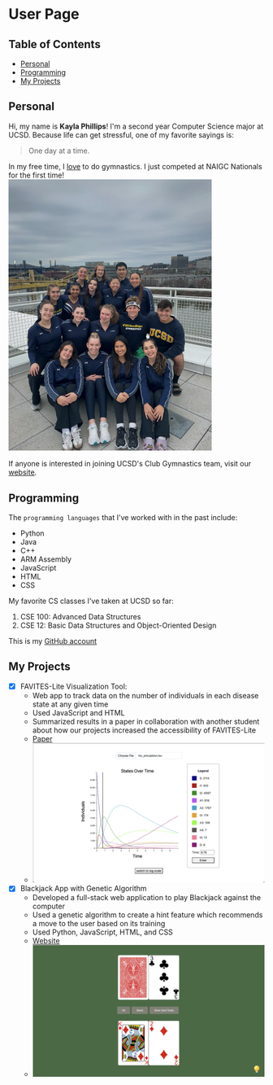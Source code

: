 # User Page
## Table of Contents
- [Personal](#personal)
- [Programming](#programming)
- [My Projects](#my-projects)
## Personal
Hi, my name is **Kayla Phillips**! 
I'm a second year Computer Science major at UCSD.
Because life can get stressful, one of my favorite sayings is:
> One day at a time.

In my free time, I <ins>love</ins> to do gymnastics.
I just competed at NAIGC Nationals for the first time!
<img src="./IMG_0858.JPG" width="400"/>

If anyone is interested in joining UCSD's Club Gymnastics team, visit our [website](https://recreation.ucsd.edu/competitive-sports/gymnastics/).

## Programming
The `programming languages` that I've worked with in the past include:
- Python
- Java
- C++
- ARM Assembly
- JavaScript
- HTML
- CSS
  
My favorite CS classes I've taken at UCSD so far:
1. CSE 100: Advanced Data Structures
2. CSE 12: Basic Data Structures and Object-Oriented Design

This is my [GitHub account](https://github.com/Kayla-Phillips)
## My Projects
- [x] FAVITES-Lite Visualization Tool: 
  - Web app to track data on the number of individuals in each disease state at any given time
  - Used JavaScript and HTML
  - Summarized results in a paper in collaboration with another student about how our projects increased the accessibility of FAVITES-Lite
  - [Paper](https://doi.org/10.1101/2024.06.10.24308702)
  - <img src="./HIVScreenshot.png" width="500"/>
- [x] Blackjack App with Genetic Algorithm
  - Developed a full-stack web application to play Blackjack against the computer 
  - Used a genetic algorithm to create a hint feature which recommends a move to the user based on its training
  - Used Python, JavaScript, HTML, and CSS
  - [Website](https://blackjack-by-grace-and-kayla.onrender.com/)
  - <img src="./BlackJack.jpg" width="500"/>


